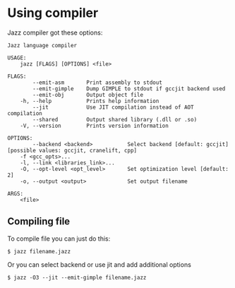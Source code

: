 # Using compiler

Jazz compiler got these options:
```
Jazz language compiler

USAGE:
    jazz [FLAGS] [OPTIONS] <file>

FLAGS:
        --emit-asm       Print assembly to stdout
        --emit-gimple    Dump GIMPLE to stdout if gccjit backend used
        --emit-obj       Output object file
    -h, --help           Prints help information
        --jit            Use JIT compilation instead of AOT compilation
        --shared         Output shared library (.dll or .so)
    -V, --version        Prints version information

OPTIONS:
        --backend <backend>           Select backend [default: gccjit]  [possible values: gccjit, cranelift, cpp]
    -f <gcc_opts>...                  
    -l, --link <libraries_link>...    
    -O, --opt-level <opt_level>       Set optimization level [default: 2]
    -o, --output <output>             Set output filename

ARGS:
    <file>    
```

## Compiling file
To compile file you can just do this:
```
$ jazz filename.jazz
```
Or you can select backend or use jit and add additional options
```
$ jazz -O3 --jit --emit-gimple filename.jazz
```

